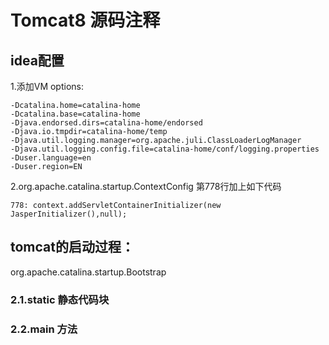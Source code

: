 # Tomcat8 源码注释

## idea配置
1.添加VM options:
```
-Dcatalina.home=catalina-home
-Dcatalina.base=catalina-home
-Djava.endorsed.dirs=catalina-home/endorsed
-Djava.io.tmpdir=catalina-home/temp
-Djava.util.logging.manager=org.apache.juli.ClassLoaderLogManager
-Djava.util.logging.config.file=catalina-home/conf/logging.properties
-Duser.language=en
-Duser.region=EN
```
2.org.apache.catalina.startup.ContextConfig  第778行加上如下代码
```
778: context.addServletContainerInitializer(new JasperInitializer(),null);
```
## tomcat的启动过程：
org.apache.catalina.startup.Bootstrap

### 2.1.static 静态代码块

### 2.2.main 方法